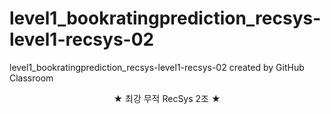 # level1_bookratingprediction_recsys-level1-recsys-02
level1_bookratingprediction_recsys-level1-recsys-02 created by GitHub Classroom

<center>★ 최강 무적 RecSys 2조 ★</center>  
